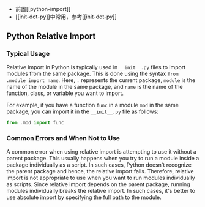 - 前置[[python-import]]
- [[init-dot-py]]中常用，参考[[init-dot-py]]

## Python Relative Import

 ### Typical Usage
 Relative import in Python is typically used in `__init__.py` files to import modules from the same package. This is done using the syntax `from .module import name`. Here, `.` represents the current package, `module` is the name of the module in the same package, and `name` is the name of the function, class, or variable you want to import.

 For example, if you have a function `func` in a module `mod` in the same package, you can import it in the `__init__.py` file as follows:
 ```python
 from .mod import func
 ```

 ### Common Errors and When Not to Use
 A common error when using relative import is attempting to use it without a parent package. This usually happens when you try to run a module inside a package individually as a script. In such cases, Python doesn't recognize the parent package and hence, the relative import fails. Therefore, relative import is not appropriate to use when you want to run modules individually as scripts. Since relative import depends on the parent package, running modules individually breaks the relative import. In such cases, it's better to use absolute import by specifying the full path to the module.